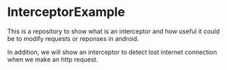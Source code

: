 # InterceptorExample

This is a repository to show what is an interceptor and how useful it could be to modify requests or reponses in android.

In addition, we will show an interceptor to detect lost internet connection when we make an http request.

